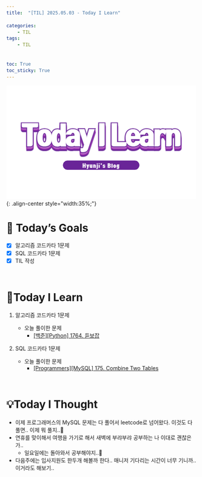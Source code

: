 ```yaml
---
title:  "[TIL] 2025.05.03 - Today I Learn" 

categories: 
    - TIL
tags: 
    - TIL


toc: True
toc_sticky: True
---
```


![TIL](/assets/images/TIL3.png){: .align-center style="width:35%;"}


# 🎯 Today’s Goals
- [x] 알고리즘 코드카타 1문제
- [x] SQL 코드카타 1문제
- [x] TIL 작성

<br>

# 👀Today I Learn

1. 알고리즘 코드카타 1문제

   - 오늘 풀이한 문제
     - [[백준][Python] 1764. 듣보잡](https://hzi09.github.io/python_boj/python_1764/)

2. SQL 코드카타 1문제

   - 오늘 풀이한 문제
     - [[Programmers][MySQL] 175. Combine Two Tables](https://hzi09.github.io/mysql_leetcode/lc_sql_175)

<br>

# 💡Today I Thought
- 이제 프로그래머스의 MySQL 문제는 다 풀어서 leetcode로 넘어왔다. 이것도 다 풀면.. 이제 뭐 풀지..🤔
- 연휴를 맞이해서 여행을 가기로 해서 새벽에 부랴부랴 공부하는 나 이대로 괜찮은가..
  - 일요일에는 돌아와서 공부해야지..🥲
- 다음주에는 입사지원도 한두개 해볼까 한다.. 매니저 기다리는 시간이 너무 기니까.. 이거라도 해보기..